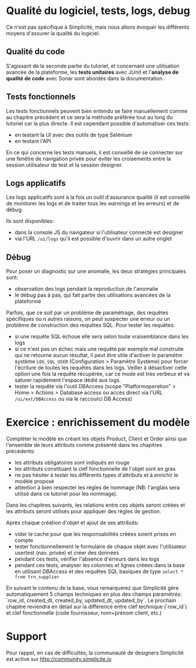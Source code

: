 Qualité du logiciel, tests, logs, debug
===================================

Ce n'est pas spécifique à Simplicité, mais nous allons évoquer les différents moyens d'assurer la qualité du logiciel.

Qualité du code
---------------------------

S'agissant de la seconde partie du tutoriel, et concernant une utilisation avancée de la plateforme, les **tests unitaires** avec JUnit et l'**analyse de qualité de code** avec Sonar sont abordés dans la documentation.

Tests fonctionnels
---------------------------

Les tests fonctionnels peuvent bien entendu se faire manuellement comme au chapitre précédent et ce sera la méthode préférée tout au long du tutoriel car la plus directe. Il est cependant possible d'automatiser ces tests:
- en testant la UI avec des outils de type Sélénium
- en testant l'API

<div class="success">En ce qui concerne les tests manuels, il est conseillé de se connecter sur une fenêtre de navigation privée pour éviter les croisements entre la session utilisateur de test et la session designer.</div>

Logs applicatifs
---------------------------

Les logs applicatifs sont à la fois un outil d'assurance qualité (il est conseillé de monitorer les logs et de traiter tous les warnings et les erreurs) et de débug.

Ils sont disponibles:
- dans la console JS du navigateur si l'utilisateur connecté est designer
- via l'URL `/ui/logs` qu'il est possible d'ouvrir dans un autre onglet

Débug
---------------------------

Pour poser un diagnostic sur une anomalie, les deux stratégies principales sont:
- observation des logs pendant la reproduction de l'anomalie
- le débug pas à pas, qui fait partie des utilisations avancées de la plateforme

Parfois, que ce soit par un problème de paramétrage, des requêtes spécifiques ou n autres raisons, on peut suspecter une erreur ou un problème de construction des requêtes SQL. Pour tester les requêtes:
- si une requête SQL échoue elle sera selon toute vraisemblance dans les logs
- si ce n'est pas un échec mais une requête par exemple mal construite qui ne retourne aucun résultat, il peut être utile d'activer le paramètre système `LOG_SQL_USER` (Configuration > Paramètre Système) pour forcer l'écriture de toutes les requêtes dans les logs. Veiller à désactiver cette option une fois la requête récupérée, car ce mode est très verbeux et va saturer rapidement l'espace dédié aux logs.
- tester la requête via l'outil DBAccess (scope "Platformoperation" > Home > Actions > Database access ou accès direct via l'URL `/ui/ext/DBAccess` ou via le raccourci DB Access)

Exercice : enrichissement du modèle
====================

Compléter le modèle en créant les objets Product, Client et Order ainsi que l'ensemble de leurs attributs comme présenté dans les chapitres précédents:
- les attributs obligatoires sont indiqués en rouge
- les attributs constituant la clef fonctionnelle de l'objet sont en gras
- ne pas hésiter à tester les différents types d'attributs et à enrichir le modèle proposé
- attention à bien respecter les règles de nommage (NB: l'anglais sera utilisé dans ce tutoriel pour les nommage).

<div class="info">Dans les chapitres suivants, les relations entre ces objets seront créées et les attributs seront utilisés pour appliquer des règles de gestion.</div>

Après chaque création d'objet et ajout de ses attributs:
- vider le cache pour que les responsabilités créées soient prises en compte
- tester fonctionnellement le formulaire de chaque objet avec l'utilisateur usertest (nav. privée) et créer des données
- pendant ces tests, vérifier l'absence d'erreurs dans les logs
- pendant ces tests, analyser les colonnes et lignes créées dans la base en utilisant DBAccess et des requêtes SQL basiques de type `select * from trn_supplier`

<div class="info">En suivant le contenu de la base, vous remarquerez que Simplicité gère automatiquement 5 champs techniques en plus des champs paramétrés: `row_id, created_dt, created_by, updated_dt, updated_by`. Le prochain chapitre reviendra en détail sur la différence entre clef technique (`row_id`) et clef fonctionnelle (code fournisseur, nom+prénom client, etc.)</div>

Support
====================

Pour rappel, en cas de difficultés, la communauté de designers Simplicité est active sur http://community.simplicite.io
